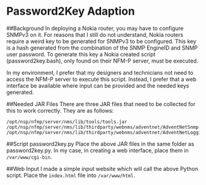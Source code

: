 # Password2Key Adaption

##Background
In deploying a Nokia router, you may have to configure SNMPv3 on it.  For reasons that I still do not understand, Nokia routers require a weird key to be generated for SNMPv3 to be configured.  This key is a hash generated from the combination of the SNMP EngineID and SNMP user password.  To generate this key a Nokia created script (password2key.bash), only found on their NFM-P server, must be executed.  

In my environment, I prefer that my designers and technicians not need to access the NFM-P server to execute this script.  Instead, I prefer that a web interface be available where input can be provided and the needed keys generated.  

##Needed JAR Files
There are three JAR files that need to be collected for this to work correctly.  They are as follows:

    /opt/nsp/nfmp/server/nms/lib/tools/tools.jar
    /opt/nsp/nfmp/server/nms/lib/thirdparty/webnms/adventnet/AdventNetSnmp.jar
    /opt/nsp/nfmp/server/nms/lib/thirdparty/webnms/adventnet/AdventNetLogging.jar

##Script password2key.py
Place the above JAR files in the same folder as password2key.py.  In my case, in creating a web interface, place them in `/var/www/cgi-bin`.

##Web Input
I made a simple input website which will call the above Python script.  Place the `index.html` file into `/var/www/html`.     
